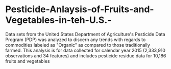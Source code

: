 # Pesticide-Anlaysis-of-Fruits-and-Vegetables-in-teh-U.S.-
Data sets from the United States Department of Agriculture's Pesticide Data Program (PDP) was analyzed to discern any trends with regards to commodities labeled as "Organic" as compared to those traditionally farmed. This analysis is for data collected for calendar year 2015 (2,333,910 observations and 34 features) and includes pesticide residue data for 10,186 fruits and vegetables
